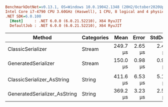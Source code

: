 ``` ini

BenchmarkDotNet=v0.13.1, OS=Windows 10.0.19042.1348 (20H2/October2020Update)
Intel Core i7-4790 CPU 3.60GHz (Haswell), 1 CPU, 8 logical and 4 physical cores
.NET SDK=6.0.100
  [Host]     : .NET 6.0.0 (6.0.21.52210), X64 RyuJIT
  DefaultJob : .NET 6.0.0 (6.0.21.52210), X64 RyuJIT


```
|                       Method | Categories |     Mean |   Error |  StdDev | Ratio |   Gen 0 |   Gen 1 |   Gen 2 | Allocated |
|----------------------------- |----------- |---------:|--------:|--------:|------:|--------:|--------:|--------:|----------:|
|            ClassicSerializer |     Stream | 249.7 μs | 2.65 μs | 2.48 μs |  1.00 | 37.1094 | 11.7188 |       - |    155 KB |
|          GeneratedSerializer |     Stream | 150.0 μs | 0.98 μs | 0.92 μs |  0.60 | 37.3535 |  0.4883 |       - |    154 KB |
|                              |            |          |         |         |       |         |         |         |           |
|   ClassicSerializer_AsString |     String | 411.6 μs | 6.53 μs | 5.10 μs |  1.00 | 53.7109 | 26.8555 | 26.8555 |    282 KB |
| GeneratedSerializer_AsString |     String | 369.2 μs | 3.23 μs | 2.52 μs |  0.90 | 53.7109 | 26.8555 | 26.8555 |    281 KB |
